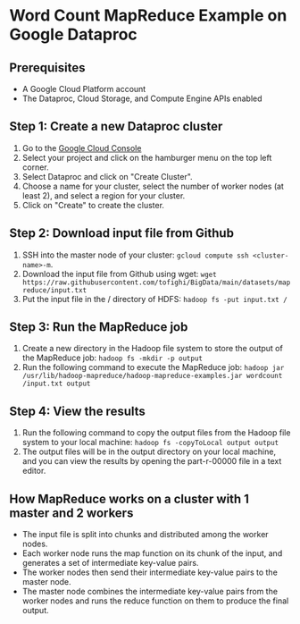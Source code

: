# Word Count MapReduce Example on Google Dataproc

## Prerequisites
- A Google Cloud Platform account
- The Dataproc, Cloud Storage, and Compute Engine APIs enabled

## Step 1: Create a new Dataproc cluster
1. Go to the [Google Cloud Console](https://console.cloud.google.com/)
2. Select your project and click on the hamburger menu on the top left corner.
3. Select Dataproc and click on "Create Cluster".
4. Choose a name for your cluster, select the number of worker nodes (at least 2), and select a region for your cluster.
5. Click on "Create" to create the cluster.

## Step 2: Download input file from Github
1. SSH into the master node of your cluster: `gcloud compute ssh <cluster-name>-m`.
2. Download the input file from Github using wget: `wget https://raw.githubusercontent.com/tofighi/BigData/main/datasets/mapreduce/input.txt`
3. Put the input file in the / directory of HDFS: `hadoop fs -put input.txt /`

## Step 3: Run the MapReduce job
1. Create a new directory in the Hadoop file system to store the output of the MapReduce job: `hadoop fs -mkdir -p output`
2. Run the following command to execute the MapReduce job: `hadoop jar /usr/lib/hadoop-mapreduce/hadoop-mapreduce-examples.jar wordcount /input.txt output`


## Step 4: View the results
1. Run the following command to copy the output files from the Hadoop file system to your local machine: `hadoop fs -copyToLocal output output`
2. The output files will be in the output directory on your local machine, and you can view the results by opening the part-r-00000 file in a text editor.

## How MapReduce works on a cluster with 1 master and 2 workers
- The input file is split into chunks and distributed among the worker nodes.
- Each worker node runs the map function on its chunk of the input, and generates a set of intermediate key-value pairs.
- The worker nodes then send their intermediate key-value pairs to the master node.
- The master node combines the intermediate key-value pairs from the worker nodes and runs the reduce function on them to produce the final output.
